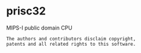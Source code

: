 # prisc32
MIPS-I public domain CPU



```
The authors and contributors disclaim copyright, 
patents and all related rights to this software.
```

